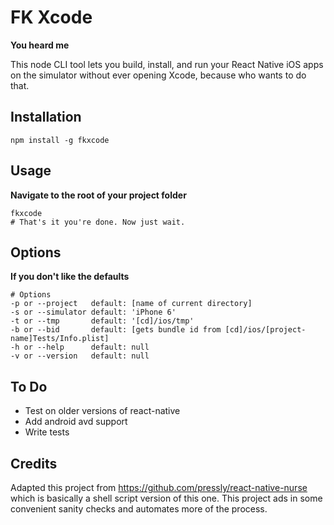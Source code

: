 # FK Xcode

**You heard me**

This node CLI tool lets you build, install, and run your React Native iOS apps on the simulator without ever
opening Xcode, because who wants to do that.

## Installation

```
npm install -g fkxcode
```

## Usage

**Navigate to the root of your project folder**

```
fkxcode
# That's it you're done. Now just wait.
```

## Options

**If you don't like the defaults**

```
# Options
-p or --project   default: [name of current directory]
-s or --simulator default: 'iPhone 6'
-t or --tmp       default: '[cd]/ios/tmp'
-b or --bid       default: [gets bundle id from [cd]/ios/[project-name]Tests/Info.plist]
-h or --help      default: null
-v or --version   default: null
```

## To Do

* Test on older versions of react-native
* Add android avd support
* Write tests

## Credits

Adapted this project from https://github.com/pressly/react-native-nurse
which is basically a shell script version of this one. This project ads in some
convenient sanity checks and automates more of the process.
